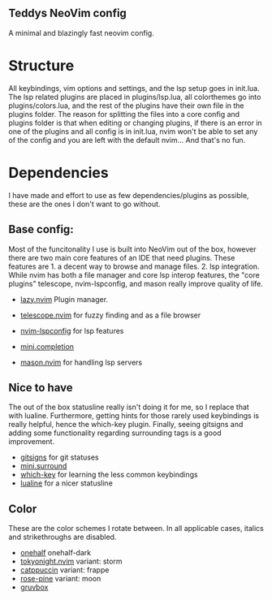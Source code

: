 ## Teddys NeoVim config

A minimal and blazingly fast neovim config.

# Structure
All keybindings, vim options and settings, and the lsp setup goes in init.lua. The lsp related plugins are placed in plugins/lsp.lua, all colorthemes go into plugins/colors.lua, and the rest of the plugins have their own file in the plugins folder. The reason for splitting the files into a core config and plugins folder is that when editing or changing plugins, if there is an error in one of the plugins and all config is in init.lua, nvim won't be able to set any of the config and you are left with the default nvim... And that's no fun.

# Dependencies
I have made and effort to use as few dependencies/plugins as possible, these are the ones I don't want to go without.
## Base config:
Most of the funcitonality I use is built into NeoVim out of the box, however there are two main core features of an IDE that need plugins. These features are 1. a decent way to browse and manage files. 2. lsp integration. While nvim has both a file manager and core lsp interop features, the "core plugins" telescope, nvim-lspconfig, and mason really improve quality of life.

* [lazy.nvim](https://github.com/folke/lazy.nvim) Plugin manager.
* [telescope.nvim](https://github.com/nvim-telescope/telescope.nvim) for fuzzy finding and as a file browser

* [nvim-lspconfig](https://github.com/neovim/nvim-lspconfig) for lsp features
* [mini.completion](https://github.com/echasnovski/mini.nvim/blob/main/readmes/mini-completion.md)
* [mason.nvim](https://github.com/williamboman/mason.nvim) for handling lsp servers

## Nice to have
The out of the box statusline really isn't doing it for me, so I replace that with lualine. Furthermore, getting hints for those rarely used keybindings is really helpful, hence the which-key plugin. Finally, seeing gitsigns and adding some functionality regarding surrounding tags is a good improvement.
* [gitsigns](https://github.com/lewis6991/gitsigns.nvim) for git statuses  
* [mini.surround](https://github.com/echasnovski/mini.surround)
* [which-key](https://github.com/folke/which-key.nvim) for learning the less common keybindings
* [lualine](https://github.com/nvim-lualine/lualine.nvim) for a nicer statusline

## Color
These are the color schemes I rotate between. In all applicable cases, italics and strikethroughs are disabled.
* [onehalf](https://github.com/BBaoVanC/onehalf) onehalf-dark
* [tokyonight.nvim](https://github.com/folke/tokyonight.nvim) variant: storm
* [catppuccin](https://github.com/catppuccin/nvim) variant: frappe
* [rose-pine](https://github.com/rose-pine/neovim) variant: moon
* [gruvbox](https://github.com/gruvbox-community/gruvbox)
